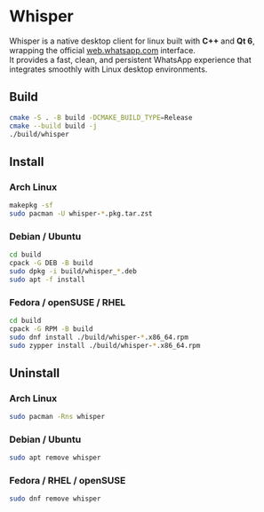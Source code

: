 # Whisper

Whisper is a native desktop client for linux built with **C++** and **Qt 6**, wrapping the official [web.whatsapp.com](https://web.whatsapp.com) interface.  
It provides a fast, clean, and persistent WhatsApp experience that integrates smoothly with Linux desktop environments.

## Build

```bash
cmake -S . -B build -DCMAKE_BUILD_TYPE=Release
cmake --build build -j
./build/whisper
```

## Install

### Arch Linux

```bash
makepkg -sf
sudo pacman -U whisper-*.pkg.tar.zst
```

### Debian / Ubuntu

```bash
cd build
cpack -G DEB -B build
sudo dpkg -i build/whisper_*.deb
sudo apt -f install
```

### Fedora / openSUSE / RHEL

```bash
cd build
cpack -G RPM -B build
sudo dnf install ./build/whisper-*.x86_64.rpm
sudo zypper install ./build/whisper-*.x86_64.rpm
```

## Uninstall

### Arch Linux

```bash
sudo pacman -Rns whisper
```

### Debian / Ubuntu

```bash
sudo apt remove whisper
```

### Fedora / RHEL / openSUSE

```bash
sudo dnf remove whisper
```
